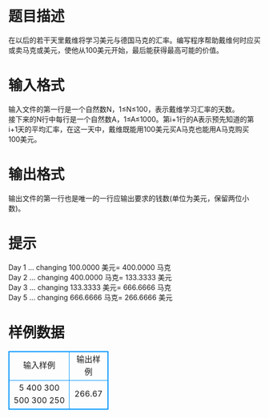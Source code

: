 # 

 
 # 题目描述 
在以后的若干天里戴维将学习美元与德国马克的汇率。编写程序帮助戴维何时应买或卖马克或美元，使他从100美元开始，最后能获得最高可能的价值。 

 
 # 输入格式 
输入文件的第一行是一个自然数N，1≤N≤100，表示戴维学习汇率的天数。<BR>接下来的N行中每行是一个自然数A，1≤A≤1000。第i+1行的A表示预先知道的第i+1天的平均汇率，在这一天中，戴维既能用100美元买A马克也能用A马克购买100美元。<BR> 

 
 # 输出格式 
输出文件的第一行也是唯一的一行应输出要求的钱数(单位为美元，保留两位小数)。 

 
 # 提示 
Day&nbsp;1&nbsp;...&nbsp;changing&nbsp;100.0000&nbsp;美元=&nbsp;400.0000&nbsp;马克<BR>Day&nbsp;2&nbsp;...&nbsp;changing&nbsp;400.0000&nbsp;马克=&nbsp;133.3333&nbsp;美元<BR>Day&nbsp;3&nbsp;...&nbsp;changing&nbsp;133.3333&nbsp;美元=&nbsp;666.6666&nbsp;马克<BR>Day&nbsp;5&nbsp;...&nbsp;changing&nbsp;666.6666&nbsp;马克=&nbsp;266.6666&nbsp;美元<BR> 
# 样例数据
<style>
        table,table tr th, table tr td { border:1px solid #0094ff; }
        table { width: 200px; min-height: 25px; line-height: 25px; text-align: center; border-collapse: collapse;}   
    </style>
<table>
	<tr>
		<td>输入样例</td>
		<td>输出样例</td>
	</tr>
<tr><td>5
400
300
500
300
250
</td><td>266.67</td></tr></table>
